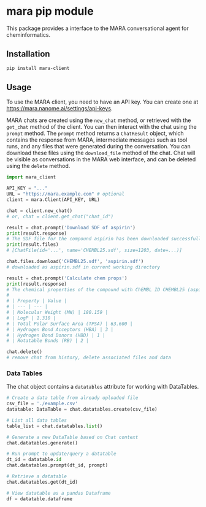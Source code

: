 # mara pip module

This package provides a interface to the MARA conversational agent for cheminformatics.

## Installation

```bash
pip install mara-client
```

## Usage

To use the MARA client, you need to have an API key. You can create one at https://mara.nanome.ai/settings/api-keys.

MARA chats are created using the `new_chat` method, or retrieved with the `get_chat` method of the client. You can then interact with the chat using the `prompt` method. The `prompt` method returns a `ChatResult` object, which contains the response from MARA, intermediate messages such as tool runs, and any files that were generated during the conversation. You can download these files using the `download_file` method of the chat. Chat will be visible as conversations in the MARA web interface, and can be deleted using the `delete` method.

```python
import mara_client

API_KEY = "..."
URL = "https://mara.example.com" # optional
client = mara.Client(API_KEY, URL)

chat = client.new_chat()
# or, chat = client.get_chat("chat_id")

result = chat.prompt('Download SDF of aspirin')
print(result.response)
# The SDF file for the compound aspirin has been downloaded successfully. You can access it [here](CHEMBL25.sdf).
print(result.files)
# [ChatFile(id='...', name='CHEMBL25.sdf', size=1203, date=...)]

chat.files.download('CHEMBL25.sdf', 'aspirin.sdf')
# downloaded as aspirin.sdf in current working directory

result = chat.prompt('Calculate chem props')
print(result.response)
# The chemical properties of the compound with ChEMBL ID CHEMBL25 (aspirin) are as follows:
#
# | Property | Value |
# | --- | --- |
# | Molecular Weight (MW) | 180.159 |
# | LogP | 1.310 |
# | Total Polar Surface Area (TPSA) | 63.600 |
# | Hydrogen Bond Acceptors (HBA) | 3 |
# | Hydrogen Bond Donors (HBD) | 1 |
# | Rotatable Bonds (RB) | 2 |

chat.delete()
# remove chat from history, delete associated files and data
```

### Data Tables

The chat object contains a `datatables` attribute for working with DataTables.

```python
# Create a data table from already uploaded file
csv_file = './example.csv'
datatable: DataTable = chat.datatables.create(csv_file)

# List all data tables
table_list = chat.datatables.list()

# Generate a new DataTable based on Chat context
chat.datatables.generate()

# Run prompt to update/query a datatable
dt_id = datatable.id
chat.datatables.prompt(dt_id, prompt)

# Retrieve a datatable
chat.datatables.get(dt_id)

# View datatable as a pandas Dataframe
df = datatable.dataframe
```